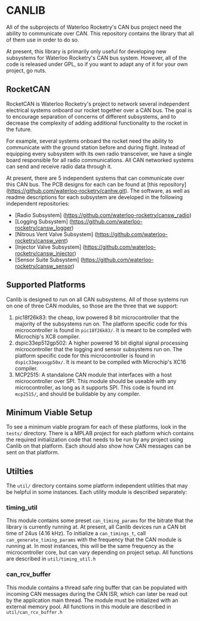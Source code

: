 # CANLIB

All of the subprojects of Waterloo Rocketry's CAN bus project need the
ability to communicate over CAN. This repository contains the library that all
of them use in order to do so.

At present, this library is primarily only useful for developing new subsystems
for Waterloo Rocketry's CAN bus system. However, all of the code is released
under GPL, so if you want to adapt any of it for your own project, go nuts.

## RocketCAN

RocketCAN is Waterloo Rocketry's project to network several independent electrical
systems onboard our rocket together over a CAN bus. The goal is to encourage
separation of concerns of different subsystems, and to decrease the complexity
of adding additional functionality to the rocket in the future.

For example, several systems onboard the rocket need the ability to communicate
with the ground station before and during flight. Instead of equipping every
subsystem with its own radio transceiver, we have a single board responsible for
all radio communications. All CAN networked systems can send and receive radio
data through it.

At present, there are 5 independent systems that can communicate over this
CAN bus. The PCB designs for each can be found at [this repository]
(https://github.com/waterloo-rocketry/canhw.git). The software, as well as
readme descriptions for each subsystem are developed in the following
independent repositories:

* [Radio Subsystem] (https://github.com/waterloo-rocketry/cansw_radio)
* [Logging Subsystem] (https://github.com/waterloo-rocketry/cansw_logger)
* [Nitrous Vent Valve Subsystem] (https://github.com/waterloo-rocketry/cansw_vent)
* [Injector Valve Subsystem] (https://github.com/waterloo-rocketry/cansw_injector)
* [Sensor Suite Subsystem] (https://github.com/waterloo-rocketry/cansw_sensor)

## Supported Platforms

Canlib is designed to run on all CAN subsystems. All of those systems run on
one of three CAN modules, so those are the three that we support:

1. pic18f26k83: the cheap, low powered 8 bit microcontroller that the majority
of the subsystems run on. The platform specific code for this microcontroller is
found in `pic18f26k83/`. It is meant to be compiled with Microchip's XC8
compiler.
2. dspic33ep512gp502: A higher powered 16 bit digital signal processing
microcontroller that the logging and sensor subsystems run on. The platform
specific code for this microcontroller is found in `dspic33epxxxgp50x/`. It is
meant to be compiled with Microchip's XC16 compiler.
3. MCP2515: A standalone CAN module that interfaces with a host microcontroller
over SPI. This module should be useable with any microcontroller, as long as it
supports SPI. This code is found int `mcp2515/`, and should be buildable by any
compiler.

## Minimum Viable Setup

To see a minimum viable program for each of these platforms, look in the
`tests/` directory. There is a MPLAB project for each platform which contains
the required initialization code that needs to be run by any project using
Canlib on that platform. Each should also show how CAN messages can be sent on
that platform.

## Utilties

The `util/` directory contains some platform independent utilities that may be
helpful in some instances. Each utility module is described separately:

### timing\_util

This module contains some preset `can_timing_params` for the bitrate that the
library is currently running at. At present, all Canlib devices run a CAN bit
time of 24us (4.16 kHz). To initialize a `can_timings_t`, call
`can_generate_timing_params` with the frequency that the CAN module is running
at. In most instances, this will be the same frequency as the microcontroller
core, but can vary depending on project setup. All functions are described in
`util/timing_util.h`

### can\_rcv\_buffer

This module contains a thread safe ring buffer that can be populated with
incoming CAN messages during the CAN ISR, which can later be read out by the
application main thread. The module must be initialized with an external memory
pool. All functions in this module are described in `util/can_rcv_buffer.h`
